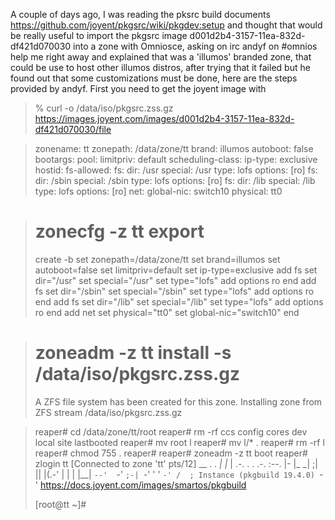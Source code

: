 A couple of days ago, I was reading the pksrc build documents https://github.com/joyent/pkgsrc/wiki/pkgdev:setup
and thought that would be really useful to import the pkgsrc image d001d2b4-3157-11ea-832d-df421d070030 into a zone with
Omniosce, asking on irc andyf on #omnios help me right away and explained that was a 'illumos' branded zone, that 
could be use to host other illumos distros, after trying that  it failed but he found out that some customizations
must be done, here are the steps provided by andyf.
First you need to get the joyent image with 
  

>% curl -o /data/iso/pkgsrc.zss.gz https://images.joyent.com/images/d001d2b4-3157-11ea-832d-df421d070030/file


>zonename: tt
>zonepath: /data/zone/tt
>brand: illumos
>autoboot: false
>bootargs:
>pool:
>limitpriv: default
>scheduling-class:
>ip-type: exclusive
>hostid:
>fs-allowed:
>fs:
>        dir: /usr
>        special: /usr
>        type: lofs
>        options: [ro]
>fs:
>        dir: /sbin
>        special: /sbin
>        type: lofs
>        options: [ro]
>fs:
>        dir: /lib
>        special: /lib
>        type: lofs
>        options: [ro]
>net:
>        global-nic: switch10
>        physical: tt0

># zonecfg -z tt export
>create -b
>set zonepath=/data/zone/tt
>set brand=illumos
>set autoboot=false
>set limitpriv=default
>set ip-type=exclusive
>add fs
>set dir="/usr"
>set special="/usr"
>set type="lofs"
>add options ro
>end
>add fs
>set dir="/sbin"
>set special="/sbin"
>set type="lofs"
>add options ro
>end
>add fs
>set dir="/lib"
>set special="/lib"
>set type="lofs"
>add options ro
>end
>add net
>set physical="tt0"
>set global-nic="switch10"
>end

># zoneadm -z tt install -s /data/iso/pkgsrc.zss.gz
>A ZFS file system has been created for this zone.
>Installing zone from ZFS stream /data/iso/pkgsrc.zss.gz

>reaper# cd /data/zone/tt/root
>reaper# rm -rf ccs config cores dev local site lastbooted
>reaper# mv root l
>reaper# mv l/* .
>reaper# rm -rf l
>reaper# chmod 755 .
>reaper#
>reaper# zoneadm -z tt boot
>reaper# zlogin tt
>[Connected to zone 'tt' pts/12]
>   __        .                   .
> _|  |_      | .-. .  . .-. :--. |-
>|_    _|     ;|   ||  |(.-' |  | |
>  |__|   `--'  `-' `;-| `-' '  ' `-'
>                   /  ; Instance (pkgbuild 19.4.0)
>                   `-'  https://docs.joyent.com/images/smartos/pkgbuild
>
>[root@tt ~]#
